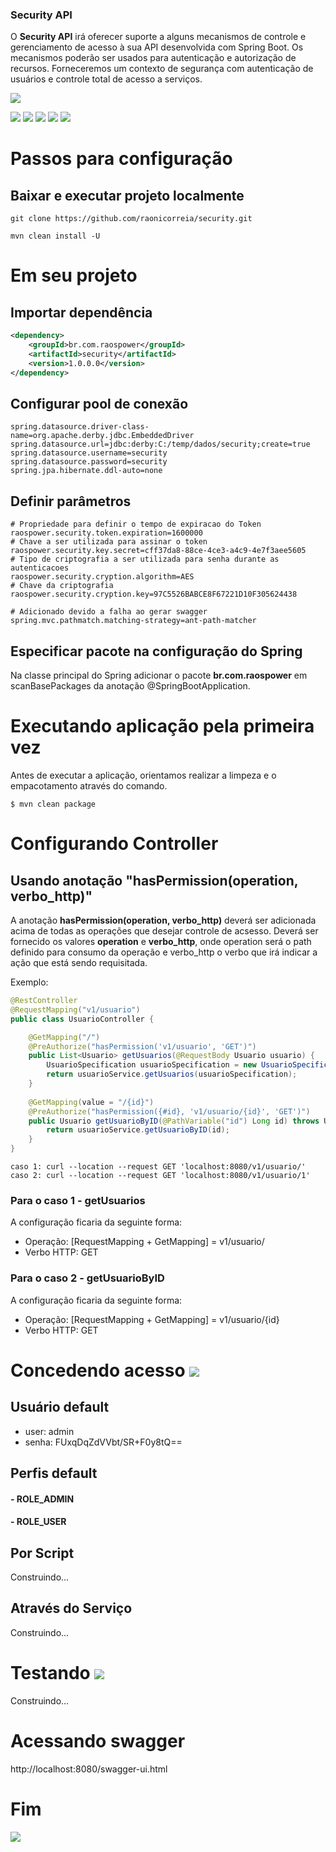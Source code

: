 ### Security API

O **Security API** irá oferecer suporte a alguns mecanismos de controle e gerenciamento de acesso à sua API desenvolvida com Spring Boot.
Os mecanismos poderão ser usados para autenticação e autorização de recursos.
Forneceremos um contexto de segurança com autenticação de usuários e controle total de acesso a serviços.

![](https://img.shields.io/badge/Security_API-snapshot--v1.0.0.0-green.svg?&logo=java&style=for-the-badge)

![](https://img.shields.io/badge/Java_8-✓-blue.svg?&logo=java)
![](https://img.shields.io/badge/Spring_boot_v2.6.3-✓-blue.svg?&logo=spring)
![](https://img.shields.io/badge/Swagger_2-✓-blue.svg?&logo=swagger)
![](https://img.shields.io/badge/JWT-✓-blue.svg?&logo=jsonwebtokens)
![](https://img.shields.io/badge/Flyway-✓-blue.svg?&logo=amazondynamodb)

# Passos para configuração

## Baixar e executar projeto localmente
```git
git clone https://github.com/raonicorreia/security.git
```
```maven
mvn clean install -U
```

# Em seu projeto
## Importar dependência

```xml
<dependency>
    <groupId>br.com.raospower</groupId>
    <artifactId>security</artifactId>
    <version>1.0.0.0</version>
</dependency>
```
## Configurar pool de conexão

```properties
spring.datasource.driver-class-name=org.apache.derby.jdbc.EmbeddedDriver
spring.datasource.url=jdbc:derby:C:/temp/dados/security;create=true
spring.datasource.username=security
spring.datasource.password=security
spring.jpa.hibernate.ddl-auto=none
```
## Definir parâmetros

```properties
# Propriedade para definir o tempo de expiracao do Token
raospower.security.token.expiration=1600000
# Chave a ser utilizada para assinar o token
raospower.security.key.secret=cff37da8-88ce-4ce3-a4c9-4e7f3aee5605
# Tipo de criptografia a ser utilizada para senha durante as autenticacoes
raospower.security.cryption.algorithm=AES
# Chave da criptografia
raospower.security.cryption.key=97C5526BABCE8F67221D10F305624438

# Adicionado devido a falha ao gerar swagger
spring.mvc.pathmatch.matching-strategy=ant-path-matcher
```
## Especificar pacote na configuração do Spring

Na classe principal do Spring adicionar o pacote **br.com.raospower** em scanBasePackages da anotação @SpringBootApplication.

# Executando aplicação pela primeira vez

Antes de executar a aplicação, orientamos realizar a limpeza e o empacotamento através do comando.

`$ mvn clean package`

# Configurando Controller

## Usando anotação "hasPermission(operation, verbo_http)"

A anotação **hasPermission(operation, verbo_http)** deverá ser adicionada acima de todas as operações que desejar controle de acsesso.
Deverá ser fornecido os valores **operation** e **verbo_http**, onde operation será o path definido para consumo da operação e verbo_http o verbo que irá indicar a ação que está sendo requisitada.

Exemplo: 

```java
@RestController
@RequestMapping("v1/usuario")
public class UsuarioController {

    @GetMapping("/")
    @PreAuthorize("hasPermission('v1/usuario', 'GET')")
    public List<Usuario> getUsuarios(@RequestBody Usuario usuario) {
        UsuarioSpecification usuarioSpecification = new UsuarioSpecification(usuario);
        return usuarioService.getUsuarios(usuarioSpecification);
    }
    
    @GetMapping(value = "/{id}")
    @PreAuthorize("hasPermission({#id}, 'v1/usuario/{id}', 'GET')")
    public Usuario getUsuarioByID(@PathVariable("id") Long id) throws UsuarioInexistenteException {
        return usuarioService.getUsuarioByID(id);
    }
}
```
```curl
caso 1: curl --location --request GET 'localhost:8080/v1/usuario/'
caso 2: curl --location --request GET 'localhost:8080/v1/usuario/1'
```

### Para o caso 1 - getUsuarios
A configuração ficaria da seguinte forma:

- Operação: [RequestMapping + GetMapping] = v1/usuario/
- Verbo HTTP: GET

### Para o caso 2 - getUsuarioByID
A configuração ficaria da seguinte forma:

- Operação: [RequestMapping + GetMapping] = v1/usuario/{id}
- Verbo HTTP: GET

# Concedendo acesso ![](https://img.shields.io/badge/Construindo-✓-red.svg?)

## Usuário default
- user: admin
- senha: FUxqDqZdVVbt/SR+F0y8tQ==

## Perfis default
#### - ROLE_ADMIN
#### - ROLE_USER

## Por Script
Construindo...

## Através do Serviço
Construindo...

# Testando ![](https://img.shields.io/badge/Construindo-✓-red.svg?)
Construindo...

# Acessando swagger
http://localhost:8080/swagger-ui.html


# Fim

[![](https://img.shields.io/badge/Linkedin-raonicorreia-blue.svg?&logo=linkedin)](https://www.linkedin.com/in/raonicorreia/)
